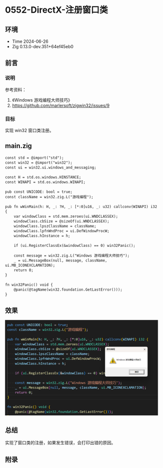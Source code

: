 # 0552-DirectX-注册窗口类

## 环境

- Time 2024-06-26
- Zig 0.13.0-dev.351+64ef45eb0

## 前言

### 说明

参考资料：

1. 《Windows 游戏编程大师技巧》
2. <https://github.com/marlersoft/zigwin32/issues/9>

### 目标

实现 win32 窗口类注册。

## main.zig

```zig
const std = @import("std");
const win32 = @import("win32");
const ui = win32.ui.windows_and_messaging;

const H = std.os.windows.HINSTANCE;
const WINAPI = std.os.windows.WINAPI;

pub const UNICODE: bool = true;
const className = win32.zig.L("游戏编程");

pub fn wWinMain(h: H, _: ?H, _: [*:0]u16, _: u32) callconv(WINAPI) i32 {
    var windowClass = std.mem.zeroes(ui.WNDCLASSEX);
    windowClass.cbSize = @sizeOf(ui.WNDCLASSEX);
    windowClass.lpszClassName = className;
    windowClass.lpfnWndProc = ui.DefWindowProcW;
    windowClass.hInstance = h;

    if (ui.RegisterClassEx(&windowClass) == 0) win32Panic();

    const message = win32.zig.L("Windows 游戏编程大师技巧");
    _ = ui.MessageBox(null, message, className, ui.MB_ICONEXCLAMATION);
    return 0;
}

fn win32Panic() void {
    @panic(@tagName(win32.foundation.GetLastError()));
}
```

## 效果

![消息框][1]

## 总结

实现了窗口类的注册，如果发生错误，会打印出错的原因。

[1]: images/directx02.png

## 附录
